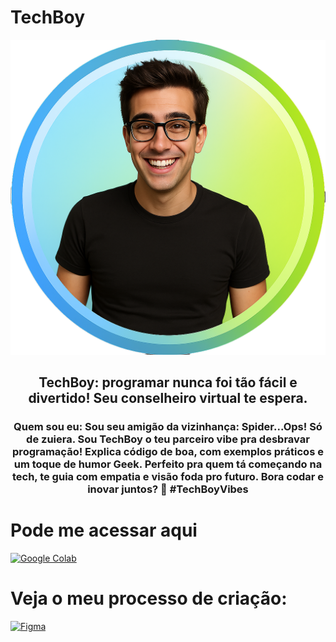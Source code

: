 # TechBoy
![Techbot](https://github.com/ppmalta/TechBoy/blob/main/TechBoy.png?raw=true)
<h2 align="center">TechBoy: programar nunca foi tão fácil e divertido! Seu conselheiro virtual te espera.</h2>

 <h3 align="center">Quem sou eu: Sou seu amigão da vizinhança: Spider...Ops! Só de zuiera. Sou TechBoy o teu parceiro vibe pra desbravar programação! Explica código de boa, com exemplos práticos e um toque de humor Geek. Perfeito pra quem tá começando na tech, te guia com empatia e visão foda pro futuro. Bora codar e inovar juntos? 🚀 #TechBoyVibes</h3>
  
# Pode me acessar aqui
 
[![Google Colab](https://img.shields.io/badge/Colab-%23000000?style=for-the-badge&logo=googlecolab&logoColor=%23F9AB00&logoSize=auto&labelColor=rgba&color=%230d0e0d)](https://colab.research.google.com/drive/13s7Yl_F1jbKpQU4mk4iO5Ss--c-z70VT?usp=sharing) 
  
# Veja o meu processo de criação:

[![Figma](https://img.shields.io/badge/figma-%23F24E1E.svg?style=for-the-badge&logo=figma&logoColor=white)](https://www.figma.com/board/u17qU3kdVFHs1CLjdEsWGr/ChatBot-Tech?node-id=0-1&t=iUiqyxkIlpfCEbcj-1)
